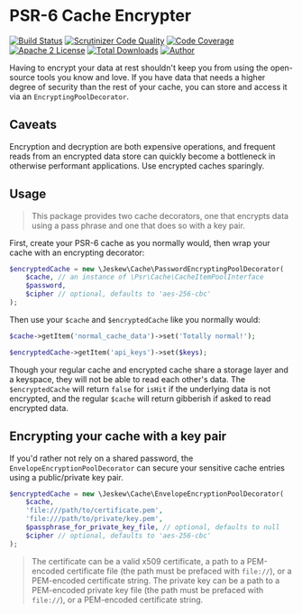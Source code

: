 # PSR-6 Cache Encrypter

[![Build Status](https://travis-ci.org/jeskew/psr6-encrypting-decorator.svg?branch=master)](https://travis-ci.org/jeskew/psr6-encrypting-decorator)
[![Scrutinizer Code Quality](https://scrutinizer-ci.com/g/jeskew/psr6-encrypting-decorator/badges/quality-score.png?b=master)](https://scrutinizer-ci.com/g/jeskew/psr6-encrypting-decorator/?branch=master)
[![Code Coverage](https://scrutinizer-ci.com/g/jeskew/psr6-encrypting-decorator/badges/coverage.png?b=master)](https://scrutinizer-ci.com/g/jeskew/psr6-encrypting-decorator/?branch=master)
[![Apache 2 License](https://img.shields.io/packagist/l/jeskew/psr6-encrypting-decorator.svg?style=flat)](https://www.apache.org/licenses/LICENSE-2.0.html)
[![Total Downloads](https://img.shields.io/packagist/dt/jeskew/psr6-encrypting-decorator.svg?style=flat)](https://packagist.org/packages/jeskew/psr6-encrypting-decorator)
[![Author](http://img.shields.io/badge/author-@jreskew-blue.svg?style=flat-square)](https://twitter.com/jreskew)

Having to encrypt your data at rest shouldn't keep you from using the open-source
tools you know and love. If you have data that needs a higher degree of security
than the rest of your cache, you can store and access it via an 
`EncryptingPoolDecorator`.

## Caveats

Encryption and decryption are both expensive operations, and frequent reads from
an encrypted data store can quickly become a bottleneck in otherwise performant
applications. Use encrypted caches sparingly.

## Usage

> This package provides two cache decorators, one that encrypts data using
a pass phrase and one that does so with a key pair.

First, create your PSR-6 cache as you normally would, then wrap your cache with
an encrypting decorator:
```php
$encryptedCache = new \Jeskew\Cache\PasswordEncryptingPoolDecorator(
    $cache, // an instance of \Psr\Cache\CacheItemPoolInterface
    $password,
    $cipher // optional, defaults to 'aes-256-cbc'
);
```

Then use your `$cache` and `$encryptedCache` like you normally would:
```php
$cache->getItem('normal_cache_data')->set('Totally normal!');

$encryptedCache->getItem('api_keys')->set($keys);
```

Though your regular cache and encrypted cache share a storage layer and a
keyspace, they will not be able to read each other's data. The `$encryptedCache`
will return `false` for `isHit` if the underlying data is not encrypted, and the
regular `$cache` will return gibberish if asked to read encrypted data.

## Encrypting your cache with a key pair

If you'd rather not rely on a shared password, the `EnvelopeEncryptionPoolDecorator`
can secure your sensitive cache entries using a public/private key pair.

```php
$encryptedCache = new \Jeskew\Cache\EnvelopeEncryptionPoolDecorator(
    $cache,
    'file:///path/to/certificate.pem',
    'file:///path/to/private/key.pem',
    $passphrase_for_private_key_file, // optional, defaults to null
    $cipher // optional, defaults to 'aes-256-cbc'
);
```

> The certificate can be a valid x509 certificate, a path to a PEM-encoded
certificate file (the path must be prefaced with `file://`), or a PEM-encoded
certificate string. The private key can be a path to a PEM-encoded private key
file (the path must be prefaced with `file://`), or a PEM-encoded certificate
string.
